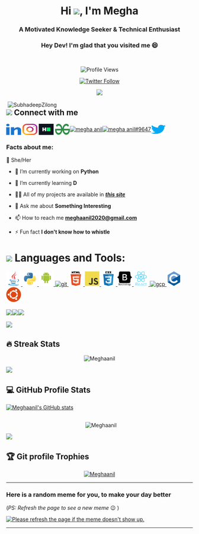<h1 align="center">Hi <img src="https://media.giphy.com/media/hvRJCLFzcasrR4ia7z/giphy.gif" width="35">, I'm Megha</h1>
<h3 align="center">A Motivated Knowledge Seeker & Technical Enthusiast</h3>

### <p align="center">Hey Dev! I'm glad that you visited me 😄</p>
<br>

<p align="center">
  <img src="https://komarev.com/ghpvc/?username=Meghaanil&color=ff69b4&label=🍨_Nice_To_Meet_U!_You+are+my+Visitor+No." alt="Profile Views">
</p>

<p align="center">
  <a href="https://twitter.com/meghaanil2020" target="_blank">
    <img src="https://img.shields.io/twitter/follow/meghaanil2020?color=1DA1F2&logo=twitter&style=for-the-badge" alt="Twitter Follow">
  </a>
</p>


<p align="center">
  <a href="https://github.com/Meghaanil/">
    <img src="https://readme-typing-svg.herokuapp.com?lines=Computer+Science+Engineering+Student;Aspiring+Developer;Always+learning+new+things&center=true&width=500&height=50">
  </a>
</p>


 
<p><img align="right" src="https://octodex.github.com/images/daftpunktocat-guy.gif" width="500px"alt="SubhadeepZilong" /></p>



## <img src="https://media.giphy.com/media/iY8CRBdQXODJSCERIr/giphy.gif" width="30px"> Connect with me
<p align="left">

<a href="https://www.linkedin.com/in/megha-anil-726380200" target="blank"><img align="center" src="https://raw.githubusercontent.com/SubhadeepZilong/SubhadeepZilong/main/icons/Social/linked-in-alt.svg" alt="subhadeep-chakraborty-b341a8191" height="30" width="40" /></a>
<a href="https://instagram.com/_megha_anil__" target="blank"><img align="center" src="https://raw.githubusercontent.com/SubhadeepZilong/SubhadeepZilong/main/icons/Social/instagram.svg" alt="subhadeepzilong" height="30" width="40" /></a>
<a href="https://www.hackerrank.com/meghaanil2020" target="blank"><img align="center" src="https://raw.githubusercontent.com/SubhadeepZilong/SubhadeepZilong/main/icons/Social/hackerrank.svg" alt="subhadeepchakra3" height="30" width="40" /></a>
<a href="https://auth.geeksforgeeks.org/user/meghaaniyh1/profile" target="blank"><img align="center" src="https://raw.githubusercontent.com/SubhadeepZilong/SubhadeepZilong/main/icons/Social/geeks-for-geeks.svg" alt="subhadeepchakraborty555" height="30" width="40" /></a><a href="https://stackoverflow.com/users/16780869/megha-anil" target="blank"><img align="center" src="https://raw.githubusercontent.com/rahuldkjain/github-profile-readme-generator/master/src/images/icons/Social/stack-overflow.svg" alt="megha anil" height="30" width="40" /></a><a href="https://discord.gg/MEGHA ANIL#9647" target="blank"><img align="center" src="https://raw.githubusercontent.com/rahuldkjain/github-profile-readme-generator/master/src/images/icons/Social/discord.svg" alt="megha anil#9647" height="30" width="40" /></a><a href="https://twitter.com/meghaanil2020" target="blank"><img align="center" src="https://raw.githubusercontent.com/SubhadeepZilong/SubhadeepZilong/main/icons/Social/twitter.svg" alt="subhadeepzilong" height="30" width="40" /></a>
</p>


</p>

### Facts about me:<br>

  👧 She/Her<br>
  
- 🔭 I’m currently working on **Python**

- 🌱 I’m currently learning **D**

- 👨‍💻 All of my projects are available in ***[this site](https://meghaanil.github.io/)***

- 💬 Ask me about **Something Interesting**

- 📫 How to reach me **meghaanil2020@gmail.com**

- ⚡ Fun fact **I don't know how to whistle**

# <img src = "https://media2.giphy.com/media/QssGEmpkyEOhBCb7e1/giphy.gif?cid=ecf05e47a0n3gi1bfqntqmob8g9aid1oyj2wr3ds3mg700bl&rid=giphy.gif" width = 32px> Languages and Tools:

<p align="left"><a href="https://www.java.com" target="_blank" rel="noreferrer"> <img src="https://raw.githubusercontent.com/devicons/devicon/master/icons/java/java-original.svg" alt="java" width="40" height="40"/> </a> 
<a href="https://www.python.org" target="_blank" rel="noreferrer"> <img src="https://raw.githubusercontent.com/devicons/devicon/master/icons/python/python-original.svg" alt="python" width="40" height="40"/> </a> 
<a href="https://developer.android.com" target="_blank" rel="noreferrer"> <img src="https://raw.githubusercontent.com/devicons/devicon/master/icons/android/android-original-wordmark.svg" alt="android" width="40" height="40"/> </a> 
<a href="https://git-scm.com/" target="_blank" rel="noreferrer"> <img src="https://www.vectorlogo.zone/logos/git-scm/git-scm-icon.svg" alt="git" width="40" height="40"/> </a> <a href="https://www.w3.org/html/" target="_blank" rel="noreferrer"> <img src="https://raw.githubusercontent.com/devicons/devicon/master/icons/html5/html5-original-wordmark.svg" alt="html5" width="40" height="40"/> </a> 
<a href="https://developer.mozilla.org/en-US/docs/Web/JavaScript" target="_blank" rel="noreferrer"> <img src="https://raw.githubusercontent.com/devicons/devicon/master/icons/javascript/javascript-original.svg" alt="javascript" width="40" height="40"/> </a> <a href="https://www.w3schools.com/css/" target="_blank" rel="noreferrer"> <img src="https://raw.githubusercontent.com/devicons/devicon/master/icons/css3/css3-original-wordmark.svg" alt="css3" width="40" height="40"/> </a> <a href="https://getbootstrap.com" target="_blank"> <img src="https://raw.githubusercontent.com/devicons/devicon/master/icons/bootstrap/bootstrap-plain-wordmark.svg" alt="bootstrap" width="40" height="40"/> <a href="https://reactjs.org/" target="_blank"> <img src="https://raw.githubusercontent.com/devicons/devicon/master/icons/react/react-original-wordmark.svg" alt="react" width="40" height="40"/> </a>   <a href="https://www.cprogramming.com/" target="_blank" rel="noreferrer"> <a href="https://cloud.google.com" target="_blank"> <img src="https://www.vectorlogo.zone/logos/google_cloud/google_cloud-icon.svg" alt="gcp" width="40" height="40"/> </a> <img src="https://raw.githubusercontent.com/devicons/devicon/master/icons/c/c-original.svg" alt="c" width="40" height="40"/> </a> <img title="Ubuntu" alt="Ubuntu" width="40px" src="https://raw.githubusercontent.com/github/explore/master/topics/ubuntu/ubuntu.png"><br><br><img src="https://img.shields.io/badge/Windows-0078D6?style=for-the-badge&logo=windows&logoColor=white" alt-text="Windows"><img src="https://img.shields.io/badge/Linux-FCC624?style=for-the-badge&logo=linux&logoColor=black" alt-text="linux"><img src="https://img.shields.io/badge/VSCode-0078D4?style=for-the-badge&logo=visual%20studio%20code&logoColor=white" alt-text="VS code"></p>






<img src="https://user-images.githubusercontent.com/73097560/115834477-dbab4500-a447-11eb-908a-139a6edaec5c.gif"></a>

## 🔥 Streak Stats
<p align="center"><img src="https://github-readme-streak-stats.herokuapp.com/?user=Meghaanil&theme=algolia" alt="Meghaanil" /></p>

<img src="https://user-images.githubusercontent.com/73097560/115834477-dbab4500-a447-11eb-908a-139a6edaec5c.gif"></a>

## 💻 GitHub Profile Stats

  
  [![Meghaanil's GitHub stats](https://github-readme-stats.vercel.app/api?username=Meghaanil)](https://github.com/Meghaanil/github-readme-stats)
  <br/>
  <p align="center">
<br>
  &nbsp;
	  <img src="https://github-readme-stats.vercel.app/api/top-langs?username=Meghaanil&langs_count=10&show_icons=true&locale=en&layout=compact&theme=algolia" alt="Meghaanil" height="192px"/>
  <br/>
   <p align="center">
 
  </p>

<img src="https://user-images.githubusercontent.com/73097560/115834477-dbab4500-a447-11eb-908a-139a6edaec5c.gif"></a>


## :trophy: Git profile Trophies

<p align="center"> <a href="https://github.com/ryo-ma/github-profile-trophy"><img src="https://github-profile-trophy.vercel.app/?username=Meghaanil&layout=compact&theme=algolia" alt="Meghaanil" /></a> </p>

-----


### Here is a random meme for you, to make your day better
(*PS: Refresh the page to see a new meme* :wink: )

<a href="https://github.com/techytushar/random-memer"><img src='https://random-memer.herokuapp.com/' title="Meme" alt="Please refresh the page if the meme doesn't show up." height="400"></a>


-----
